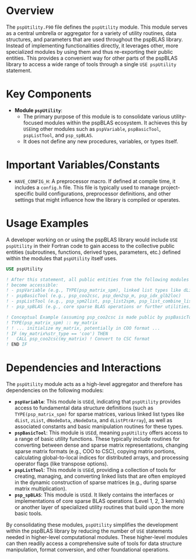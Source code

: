 # Overview

The `pspUtility.F90` file defines the `pspUtility` module. This module serves as a central umbrella or aggregator for a variety of utility routines, data structures, and parameters that are used throughout the pspBLAS library. Instead of implementing functionalities directly, it leverages other, more specialized modules by using them and thus re-exporting their public entities. This provides a convenient way for other parts of the pspBLAS library to access a wide range of tools through a single `USE pspUtility` statement.

# Key Components

*   **Module `pspUtility`**:
    *   The primary purpose of this module is to consolidate various utility-focused modules within the pspBLAS ecosystem. It achieves this by `USE`ing other modules such as `pspVariable`, `pspBasicTool`, `pspListTool`, and `psp_spBLAS`.
    *   It does not define any new procedures, variables, or types itself.

# Important Variables/Constants

*   `HAVE_CONFIG_H`: A preprocessor macro. If defined at compile time, it includes a `config.h` file. This file is typically used to manage project-specific build configurations, preprocessor definitions, and other settings that might influence how the library is compiled or operates.

# Usage Examples

A developer working on or using the pspBLAS library would include `USE pspUtility` in their Fortran code to gain access to the collective public entities (subroutines, functions, derived types, parameters, etc.) defined within the modules that `pspUtility` itself uses.

```fortran
USE pspUtility

! After this statement, all public entities from the following modules
! become accessible:
! - pspVariable (e.g., TYPE(psp_matrix_spm), linked list types like dList, zList)
! - pspBasicTool (e.g., psp_coo2csc, psp_den2sp_m, psp_idx_glb2loc)
! - pspListTool (e.g., psp_spm2list, psp_list2spm, psp_list_combine_listList)
! - psp_spBLAS (e.g., core sparse BLAS operations or further utilities)

! Conceptual Example (assuming psp_coo2csc is made public by pspBasicTool):
! TYPE(psp_matrix_spm) :: my_matrix
! ! ... initialize my_matrix, potentially in COO format ...
! IF (my_matrix%str_type == 'coo') THEN
!   CALL psp_coo2csc(my_matrix) ! Convert to CSC format
! END IF
```

# Dependencies and Interactions

The `pspUtility` module acts as a high-level aggregator and therefore has dependencies on the following modules:

*   **`pspVariable`**: This module is `USE`d, indicating that `pspUtility` provides access to fundamental data structure definitions (such as `TYPE(psp_matrix_spm)` for sparse matrices, various linked list types like `dList`, `zList`, `dNodeData`, `zNodeData`, and `dListPtrArray`), as well as associated constants and basic manipulation routines for these types.
*   **`pspBasicTool`**: This module is `USE`d, meaning `pspUtility` offers access to a range of basic utility functions. These typically include routines for converting between dense and sparse matrix representations, changing sparse matrix formats (e.g., COO to CSC), copying matrix portions, calculating global-to-local indices for distributed arrays, and processing operator flags (like transpose options).
*   **`pspListTool`**: This module is `USE`d, providing a collection of tools for creating, managing, and converting linked lists that are often employed in the dynamic construction of sparse matrices (e.g., during sparse matrix multiplication).
*   **`psp_spBLAS`**: This module is `USE`d. It likely contains the interfaces or implementations of core sparse BLAS operations (Level 1, 2, 3 kernels) or another layer of specialized utility routines that build upon the more basic tools.

By consolidating these modules, `pspUtility` simplifies the development within the pspBLAS library by reducing the number of `USE` statements needed in higher-level computational modules. These higher-level modules can then readily access a comprehensive suite of tools for data structure manipulation, format conversion, and other foundational operations.
